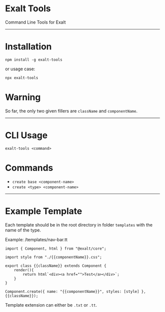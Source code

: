 # Exalt Tools
Command Line Tools for Exalt


---

# Installation
`npm install -g exalt-tools`

or usage case:

`npx exalt-tools`


# Warning
So far, the only two given fillers are `className` and `componentName`.

---

# CLI Usage

`exalt-tools <command>`

# Commands
- `create base <component-name>`
- `create <type> <component-name>`
  
---

# Example Template

Each template should be in the root directory in folder `templates` with the name of the type. 

Example: /templates/nav-bar.tt
```
import { Component, html } from "@exalt/core";

import style from "./{{componentName}}.css";

export class {{className}} extends Component {
    render(){
        return html`<div><a href="">Test</a></div>`;
    }
}

Component.create({ name: "{{componentName}}", styles: [style] }, {{className}});
```

Template extension can either be `.txt` or `.tt`.
